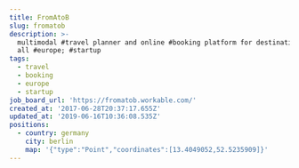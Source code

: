 ```yaml
---
title: FromAtoB
slug: fromatob
description: >-
  multimodal #travel planner and online #booking platform for destinations in
  all #europe; #startup
tags:
  - travel
  - booking
  - europe
  - startup
job_board_url: 'https://fromatob.workable.com/'
created_at: '2017-06-28T20:37:17.655Z'
updated_at: '2019-06-16T10:36:08.535Z'
positions:
  - country: germany
    city: berlin
    map: '{"type":"Point","coordinates":[13.4049052,52.5235909]}'
---
```


